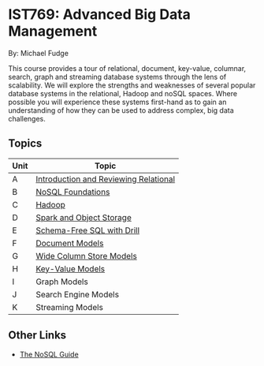 # IST769: Advanced Big Data Management

By: Michael Fudge

This course provides a tour of relational, document, key-value, columnar, search, graph and streaming database systems through the lens of scalability. We will explore the strengths and weaknesses of several popular database systems in the relational, Hadoop and noSQL spaces. Where possible you will experience these systems first-hand as to gain an understanding of how they can be used to address complex, big data challenges.  

## Topics

Unit | Topic
-----|-----
A | [Introduction and Reviewing Relational](content/A-Intro/index.md)  
B | [NoSQL Foundations](content/B-Foundations/index.md)
C | [Hadoop](content/C-Hadoop/index.md)
D | [Spark and Object Storage](content/D-Spark/index.md)
E | [Schema-Free SQL with Drill](content/E-Schemaless-SQL/index.md)
F | [Document Models](content/F-Document/index.md)
G | [Wide Column Store Models](content/G-Widecolumn/index.md)
H | [Key-Value Models](content/H-Keyvalue/index.md)
I | Graph Models
J | Search Engine Models
K | Streaming Models


## Other Links

- [The NoSQL Guide](nosql.md)
